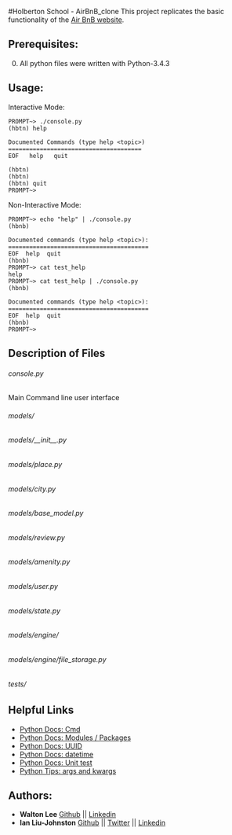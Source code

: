 #Holberton School - AirBnB_clone
This project replicates the basic functionality of the [Air BnB website](http://www.airbnb.com/).

## Prerequisites:
0. All python files were written with Python-3.4.3

## Usage:
Interactive Mode:
```
PROMPT~> ./console.py
(hbtn) help

Documented Commands (type help <topic>)
======================================
EOF   help   quit

(hbtn)
(hbtn)
(hbtn) quit
PROMPT~>
```
Non-Interactive Mode:
```
PROMPT~> echo "help" | ./console.py
(hbnb)

Documented commands (type help <topic>):
========================================
EOF  help  quit
(hbnb) 
PROMPT~> cat test_help
help
PROMPT~> cat test_help | ./console.py
(hbnb)

Documented commands (type help <topic>):
========================================
EOF  help  quit
(hbnb) 
PROMPT~> 
```

## Description of Files
<h6>console.py</h6>
Main Command line user interface

<h6>models/</h6>


<h6>models/__init__.py</h6>


<h6>models/place.py</h6>


<h6>models/city.py</h6>


<h6>models/base_model.py</h6>


<h6>models/review.py</h6>


<h6>models/amenity.py</h6>


<h6>models/user.py</h6>


<h6>models/state.py</h6>


<h6>models/engine/</h6>


<h6>models/engine/file_storage.py</h6>


<h6>tests/</h6>

## Helpful Links
* [Python Docs: Cmd](https://docs.python.org/3.4/library/cmd.html)
* [Python Docs: Modules / Packages](https://docs.python.org/3.4/tutorial/modules.html#packages)
* [Python Docs: UUID](https://docs.python.org/3.4/library/uuid.html)
* [Python Docs: datetime](https://docs.python.org/3.4/library/datetime.html)
* [Python Docs: Unit test](https://docs.python.org/3.4/library/unittest.html#module-unittest)
* [Python Tips: args and kwargs](https://pythontips.com/2013/08/04/args-and-kwargs-in-python-explained/)


## Authors:
* **Walton Lee** [Github](https://github.com/WalLee2) || [Linkedin](https://www.linkedin.com/in/walton-lee-443560a6/)
* **Ian Liu-Johnston** [Github](https://github.com/ianliu-johnston) || [Twitter](https://twitter.com/@concativerse) || [Linkedin](https://www.linkedin.com/in/ian-liu-johnston-32a40a115)
